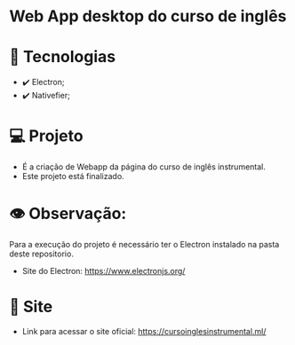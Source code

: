 # Web App desktop do curso de inglês

# 🚀 Tecnologias

* ✔️ Electron;
* ✔️ Nativefier;

# 💻 Projeto

* É a criação de Webapp da página do curso de inglês instrumental.
* Este projeto está finalizado. 
 
# 👁 Observação:
 Para a execução do projeto é necessário ter o Electron instalado na pasta deste repositorio.
 * Site do Electron: https://www.electronjs.org/

# 🔗 Site
* Link para acessar o site oficial:
https://cursoinglesinstrumental.ml/
